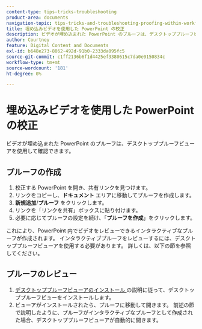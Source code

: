 ```yaml
---
content-type: tips-tricks-troubleshooting
product-area: documents
navigation-topic: tips-tricks-and-troubleshooting-proofing-within-workfront
title: 埋め込みビデオを使用した PowerPoint の校正
description: ビデオが埋め込まれた PowerPoint のプルーフは、デスクトッププルーフビューアを使用して確認できます。
author: Courtney
feature: Digital Content and Documents
exl-id: b648e273-8062-492d-91b0-2333da095fc5
source-git-commit: c1ff2136b6f1d4425ef3380615c7da0e0150834c
workflow-type: tm+mt
source-wordcount: '181'
ht-degree: 0%

---
```


# 埋め込みビデオを使用した PowerPoint の校正

ビデオが埋め込まれた PowerPoint のプルーフは、デスクトッププルーフビューアを使用して確認できます。

## プルーフの作成

1. 校正する PowerPoint を開き、共有リンクを見つけます。
1. リンクをコピーし、**ドキュメント** エリアに移動してプルーフを作成します。
1. **新規追加**/**プルーフ** をクリックします。
1. リンクを「リンクを共有」ボックスに貼り付けます。
1. 必要に応じてプルーフの設定を続け、「**プルーフを作成**」をクリックします。

これにより、PowerPoint 内でビデオをレビューできるインタラクティブなプルーフが作成されます。 インタラクティブプルーフをレビューするには、デスクトッププルーフビューアを使用する必要があります。 詳しくは、以下の節を参照してください。

## プルーフのレビュー

1. [ デスクトッププルーフビューアのインストール ](/help/quicksilver/review-and-approve-work/proofing/use-the-desktop-proofing-viewer/installing-desktop-proofing-viewer.md) の説明に従って、デスクトッププルーフビューをインストールします。
1. ビューアがインストールされたら、プルーフに移動して開きます。 前述の節で説明したように、プルーフがインタラクティブなプルーフとして作成された場合、デスクトッププルーフビューアが自動的に開きます。
